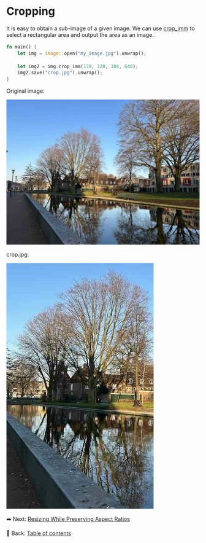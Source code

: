 # Cropping

It is easy to obtain a sub-image of a given image.
We can use [crop_imm](https://docs.rs/image/latest/image/enum.DynamicImage.html#method.crop_imm) to select a rectangular area and output the area as an image.

```rust
fn main() {
    let img = image::open("my_image.jpg").unwrap();

    let img2 = img.crop_imm(128, 128, 384, 640);
    img2.save("crop.jpg").unwrap();
}
```

Original image:

![my_image](./image/my_image.jpg)

crop.jpg:

![crop](./image/crop.jpg)

:arrow_right:  Next: [Resizing While Preserving Aspect Ratios](./resizing_while_preserving_aspect_ratios.md)

:blue_book: Back: [Table of contents](./../README.md)
